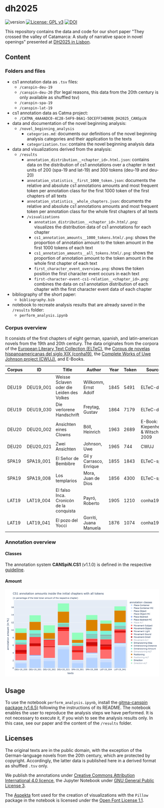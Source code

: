 # dh2025
![version](https://img.shields.io/badge/version-1.0.0-blue)
[![License: GPL v3](https://img.shields.io/badge/License-GPL_v3-blue.svg)](https://www.gnu.org/licenses/gpl-3.0.html)
[![DOI](https://zenodo.org/badge/DOI/10.5281/zenodo.15423439.svg)](https://doi.org/10.5281/zenodo.15423439)

This repository contains the data and code for our short paper "They crossed the valley of Catamarca: A study of narrative space in novel openings" presented at [DH2025 in Lisbon](https://dh2025.adho.org).

## Content
### Folders and files
- cs1 annotation data as `.tsv` files:
  - `/canspin-deu-19`
  - `/canspin-deu-20` (for legal reasons, this data from the 20th century is only available as shuffled tsv)
  - `/canspin-spa-19`
  - `/canspin-lat-19`
- cs1 annotation data as Catma project:
  - `/CATMA_4AA4ADC0-4C28-54F9-B6A1-5DCEFF34B90B_DH2025_CANSpiN`
- data and documentation of the novel beginning analysis:
  - `/novel_beginning_analysis`
    - `categories.md`: documents our definitions of the novel beginning analysis categories and their application to the texts
    - `categorization.tsv`: contains the novel beginning analysis data
- data and visualizations derived from the analysis:
  - `/results`
    - `annotation_distribution__<chapter_id>.html.json`: contains data on the distribution of cs1 annotations over a chapter in text units of 200 (spa-19 and lat-19) and 300 tokens (deu-19 and deu-20)
    - `annotation_statistics__first_1000_token.json`: documents the relative and absolute cs1 annotations amounts and most frequent token per annotation class for the first 1000 token of the first chapters of all texts
    - `annotation_statistics__whole_chapters.json`: documents the relative and absolute cs1 annotations amounts and most frequent token per annotation class for the whole first chapters of all texts
    - `/visualizations`
      - `annotation_distribution__<chapter_id>.html/.png`: visualizes the distribution data of cs1 annotations for each chapter
      - `cs1_annotation_amounts__1000_tokens.html/.png`: shows the proportion of annotation amount to the token amount in the first 1000 tokens of each text
      - `cs1_annotation_amounts__all_tokens.html/.png`: shows the proportion of annotation amount to the token amount in the whole first chapter of each text
      - `first_character_event_overview.png`: shows the token position the first character event occurs in each text
      - `first-character-event-cs1-relation__<chapter_id>.png`: combines the data on cs1 annotation distribution of each chapter with the first character event data of each chapter
- bibliography of the short paper:
  - `bibliography.bib`
- notebook to recreate analysis results that are already saved in the `/results` folder:
  - `perform_analysis.ipynb`

### Corpus overview
It consists of the first chapters of eight german, spanish, and latin-american novels from the 19th and 20th century. The data originates from the corpora of the [European Literary Text Collection (ELTeC)](https://github.com/COST-ELTeC), the [Corpus de novelas hispanoamericanas del siglo XIX (conha19)](https://doi.org/10.5281/zenodo.4766987), the [Complete Works of Uwe Johnson project (CWUJ)](https://www.germanistik.uni-rostock.de/en/forschung/uwe-johnson/werkausgabe/), and E-Books.

| Corpus | ID | Title | Author | Year | Token | Source |
|--------|----|-------|--------|------|-------|--------|
| DEU19 | DEU19_001 | Weisse Sclaven oder die Leiden des Volkes | Willkomm, Ernst Adolf | 1845 | 5491 | ELTeC-deu |
| DEU19 | DEU19_030 | Die verlorene Handschrift | Freytag, Gustav | 1864 | 7179 | ELTeC-deu |
| DEU20 | DEU20_002 | Ansichten eines Clowns | Böll, Heinrich | 1963 | 2689 | E-Book: Kiepenheuer & Witsch 2009 | restricted |
| DEU20 | DEU20_021 | Zwei Ansichten | Johnson, Uwe | 1965 | 744 | CWUJ | restricted |
| SPA19 | SPA19_001 | El Señor de Bembibre | Gil y Carrasco, Enrique | 1855 | 1843 | ELTeC-spa |
| SPA19 | SPA19_008 | Los templarios | Mora, Juan de Dios | 1856 | 4300 | ELTeC-spa |
| LAT19 | LAT19_004 | El falso Inca. Cronicón de la conquista | Payró, Roberto | 1905 | 1210 | conha19 |
| LAT19 | LAT19_041 | El pozo del Yocci | Gorriti, Juana Manuela | 1876 | 1074 | conha19 |

### Annotation overview
#### Classes
The annotation system **CANSpiN.CS1** (v1.1.0) is defined in the respective [guideline](https://doi.org/10.5281/zenodo.10437030).

#### Amount
![annotation_overview](results/visualizations/cs1_annotation_amounts__all_tokens.png)

## Usage
To use the notebook `perform_analysis.ipynb`, install the [gitma-canspin package (v1.6.5)](https://github.com/CANSpiNproject/gitma-canspin/tree/v1.6.5) following the instructions of its README. The notebook enables the user to reproduce the analysis steps we have performed. It is not necessary to execute it, if you wish to see the analysis results only. In this case, see our paper and the content of the `/results` folder.

## Licenses
The original texts are in the public domain, with the exception of the German-language novels from the 20th century, which are protected by copyright. Accordingly, the latter data is published here in a derived format as shuffled `.tsv` only.

We publish the annotations under [Creative Commons Attribution International 4.0 licence](https://creativecommons.org/licenses/by/4.0/), the Jupyter Notebook under [GNU General Public License 3](https://www.gnu.org/licenses/gpl-3.0.html).

The [Aspekta](https://github.com/ivodolenc/aspekta) font used for the creation of visualizations with the `Pillow` package in the notebook is licensed under the [Open Font License 1.1](https://openfontlicense.org/open-font-license-official-text/).
